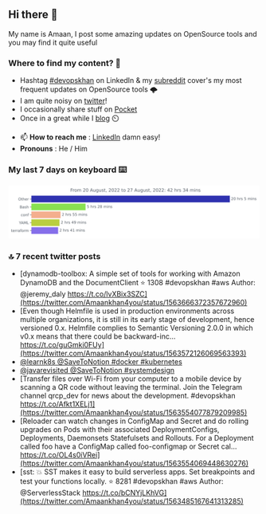 <!--- [![Hits](https://hits.seeyoufarm.com/api/count/incr/badge.svg?url=https%3A%2F%2Fgithub.com%2Fakhan4u%2Fhit-counter&count_bg=%2379C83D&title_bg=%23555555&icon=&icon_color=%23E7E7E7&title=visits&edge_flat=false)](https://hits.seeyoufarm.com) --->

## Hi there 👋

My name is Amaan, I post some amazing updates on OpenSource tools and you may find it quite useful

### Where to find my content? 🤔

* Hashtag [#devopskhan](https://www.linkedin.com/feed/hashtag/devopskhan/) on LinkedIn & my [subreddit](https://www.reddit.com/r/devopskhan/) cover's my most frequent updates on OpenSource tools 🌩️
* I am quite noisy on [twitter](https://twitter.com/Amaankhan4you)!
* I occasionally share stuff on [Pocket](https://getpocket.com/@ej6g8d1dp2829A16a9Tf5d4T6bAMp3d8791rejDe86yem3bm4e14ex4fT4dluk29)
* Once in a great while I [blog](https://linuxparrot.com/) ⏲️


- 📫 **How to reach me** : [LinkedIn](https://www.linkedin.com/in/amaan-khan-linux-ninja) damn easy!
- **Pronouns** : He / Him

### My last 7 days on keyboard ⌨️

<img src="https://github.com/akhan4u/akhan4u/blob/main/images/stat.svg" alt="Amaan's Wakatime Activity!"/>

### 🔝 7 recent twitter posts
<!-- DEVDOJO:START -->
- [dynamodb-toolbox: A simple set of tools for working with Amazon DynamoDB and the DocumentClient
⭐️ 1308
#devopskhan #aws
Author: @jeremy_daly
https://t.co/lvXBix3SZC](https://twitter.com/Amaankhan4you/status/1563666372357672960)
- [Even though Helmfile is used in production environments across multiple organizations, it is still in its early stage of development, hence versioned 0.x. Helmfile complies to Semantic Versioning 2.0.0 in which v0.x means that there could be backward-inc… https://t.co/guGmki0FUy](https://twitter.com/Amaankhan4you/status/1563572126069563393)
- [@learnk8s @SaveToNotion #docker #kubernetes](https://twitter.com/Amaankhan4you/status/1563561800146096132)
- [@javarevisited @SaveToNotion #systemdesign](https://twitter.com/Amaankhan4you/status/1563560674478866433)
- [Transfer files over Wi-Fi from your computer to a mobile device by scanning a QR code without leaving the terminal. Join the Telegram channel qrcp_dev for news about the development. #devopskhan https://t.co/Afkt1XELj1](https://twitter.com/Amaankhan4you/status/1563554077879209985)
- [Reloader can watch changes in ConfigMap and Secret and do rolling upgrades on Pods with their associated DeploymentConfigs, Deployments, Daemonsets Statefulsets and Rollouts. For a Deployment called foo have a ConfigMap called foo-configmap or Secret cal… https://t.co/OL4s0iVRei](https://twitter.com/Amaankhan4you/status/1563554069448630276)
- [sst: 💥 SST makes it easy to build serverless apps. Set breakpoints and test your functions locally.
⭐️ 8281
#devopskhan #aws
Author: @ServerlessStack
https://t.co/bCNYjLKhVG](https://twitter.com/Amaankhan4you/status/1563485167641313285)
<!-- DEVDOJO:END -->

<!-- ![Amaan's GitHub stats](https://github-readme-stats.vercel.app/api?username=akhan4u&count_private=true&show_icons=true&hide=contribs) -->
